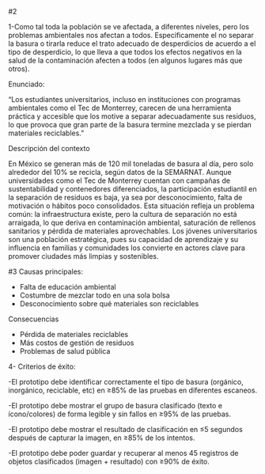 #2

1-Como tal toda la población se ve afectada, a diferentes niveles, pero los problemas ambientales nos afectan a todos. Especificamente el no separar la basura o tirarla reduce el trato adecuado de desperdicios de acuerdo a el tipo de desperdicio, lo que lleva a que todos los efectos negativos en la salud de la contaminación afecten a todos (en algunos lugares más que otros).
  
Enunciado:

“Los estudiantes universitarios, incluso en instituciones con programas ambientales como el Tec de Monterrey, carecen de una herramienta práctica y accesible que los motive a separar adecuadamente sus residuos, lo que provoca que gran parte de la basura termine mezclada y se pierdan materiales reciclables.”

Descripción del contexto

En México se generan más de 120 mil toneladas de basura al día, pero solo alrededor del 10% se recicla, según datos de la SEMARNAT. Aunque universidades como el Tec de Monterrey cuentan con campañas de sustentabilidad y contenedores diferenciados, la participación estudiantil en la separación de residuos es baja, ya sea por desconocimiento, falta de motivación o hábitos poco consolidados. Esta situación refleja un problema común: la infraestructura existe, pero la cultura de separación no está arraigada, lo que deriva en contaminación ambiental, saturación de rellenos sanitarios y pérdida de materiales aprovechables. Los jóvenes universitarios son una población estratégica, pues su capacidad de aprendizaje y su influencia en familias y comunidades los convierte en actores clave para promover ciudades más limpias y sostenibles.  

#3
Causas principales: 

- Falta de educación ambiental
- Costumbre de mezclar todo en una sola bolsa
- Desconocimiento sobre qué materiales son reciclables

Consecuencias

- Pérdida de materiales reciclables
- Más costos de gestión de residuos
- Problemas de salud pública

4- Criterios de éxito:

-El prototipo debe identificar correctamente el tipo de basura (orgánico, inorgánico, reciclable, etc) en ≥85% de las pruebas en diferentes escaneos.

-El prototipo debe mostrar el grupo de basura clasificado (texto e ícono/colores) de forma legible y sin fallos en ≥95% de las pruebas.

-El prototipo debe mostrar el resultado de clasificación en ≤5 segundos después de capturar la imagen, en ≥85% de los intentos.

-El prototipo debe poder guardar y recuperar al menos 45 registros de objetos clasificados (imagen + resultado) con ≥90% de éxito.

